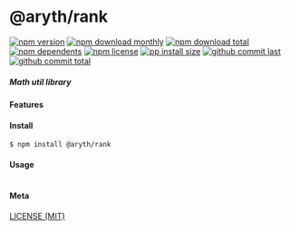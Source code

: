 # @aryth/rank

[![npm version][badge-npm-version]][url-npm]
[![npm download monthly][badge-npm-download-monthly]][url-npm]
[![npm download total][badge-npm-download-total]][url-npm]
[![npm dependents][badge-npm-dependents]][url-github]
[![npm license][badge-npm-license]][url-npm]
[![pp install size][badge-pp-install-size]][url-pp]
[![github commit last][badge-github-last-commit]][url-github]
[![github commit total][badge-github-commit-count]][url-github]

[//]: <> (Shields)
[badge-npm-version]: https://flat.badgen.net/npm/v/@aryth/rank
[badge-npm-download-monthly]: https://flat.badgen.net/npm/dm/@aryth/rank
[badge-npm-download-total]:https://flat.badgen.net/npm/dt/@aryth/rank
[badge-npm-dependents]: https://flat.badgen.net/npm/dependents/@aryth/rank
[badge-npm-license]: https://flat.badgen.net/npm/license/@aryth/rank
[badge-pp-install-size]: https://flat.badgen.net/packagephobia/install/@aryth/rank
[badge-github-last-commit]: https://flat.badgen.net/github/last-commit/hoyeungw/aryth
[badge-github-commit-count]: https://flat.badgen.net/github/commits/hoyeungw/aryth

[//]: <> (Link)
[url-npm]: https://npmjs.org/package/@aryth/rank
[url-pp]: https://packagephobia.now.sh/result?p=@aryth/rank
[url-github]: https://github.com/hoyeungw/aryth

##### Math util library

#### Features

#### Install
```console
$ npm install @aryth/rank
```

#### Usage
```js
```

#### Meta
[LICENSE (MIT)](LICENSE)
